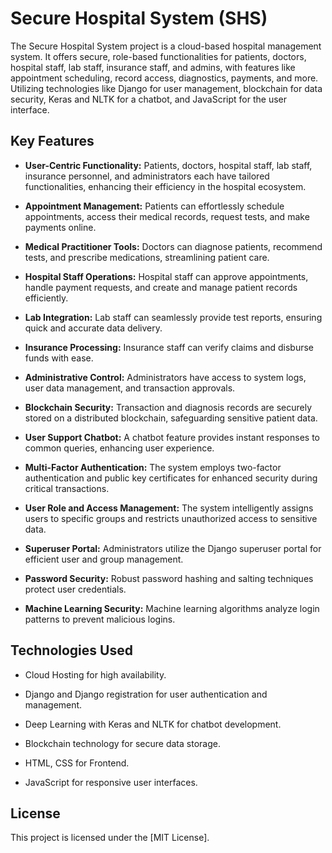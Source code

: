 # Secure Hospital System (SHS)

The Secure Hospital System project is a cloud-based hospital management system. It offers secure, role-based functionalities for patients, doctors, hospital staff, lab staff, insurance staff, and admins, with features like appointment scheduling, record access, diagnostics, payments, and more. Utilizing technologies like Django for user management, blockchain for data security, Keras and NLTK for a chatbot, and JavaScript for the user interface.

## Key Features

- **User-Centric Functionality:** Patients, doctors, hospital staff, lab staff, insurance personnel, and administrators each have tailored functionalities, enhancing their efficiency in the hospital ecosystem.

- **Appointment Management:** Patients can effortlessly schedule appointments, access their medical records, request tests, and make payments online.

- **Medical Practitioner Tools:** Doctors can diagnose patients, recommend tests, and prescribe medications, streamlining patient care.

- **Hospital Staff Operations:** Hospital staff can approve appointments, handle payment requests, and create and manage patient records efficiently.

- **Lab Integration:** Lab staff can seamlessly provide test reports, ensuring quick and accurate data delivery.

- **Insurance Processing:** Insurance staff can verify claims and disburse funds with ease.

- **Administrative Control:** Administrators have access to system logs, user data management, and transaction approvals.

- **Blockchain Security:** Transaction and diagnosis records are securely stored on a distributed blockchain, safeguarding sensitive patient data.

- **User Support Chatbot:** A chatbot feature provides instant responses to common queries, enhancing user experience.

- **Multi-Factor Authentication:** The system employs two-factor authentication and public key certificates for enhanced security during critical transactions.

- **User Role and Access Management:** The system intelligently assigns users to specific groups and restricts unauthorized access to sensitive data.

- **Superuser Portal:** Administrators utilize the Django superuser portal for efficient user and group management.

- **Password Security:** Robust password hashing and salting techniques protect user credentials.

- **Machine Learning Security:** Machine learning algorithms analyze login patterns to prevent malicious logins.

## Technologies Used

- Cloud Hosting for high availability.

- Django and Django registration for user authentication and management.

- Deep Learning with Keras and NLTK for chatbot development.

- Blockchain technology for secure data storage.

- HTML, CSS for Frontend.

- JavaScript for responsive user interfaces.


## License

This project is licensed under the [MIT License].
